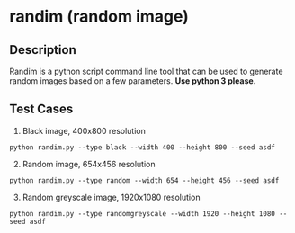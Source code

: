 # randim (random image)

## Description

Randim is a python script command line tool that can be used to generate random images based on a few parameters. **Use python 3 please.**

## Test Cases
1. Black image, 400x800 resolution

`python randim.py --type black --width 400 --height 800 --seed asdf`

2. Random image, 654x456 resolution

`python randim.py --type random --width 654 --height 456 --seed asdf`

3. Random greyscale image, 1920x1080 resolution

`python randim.py --type randomgreyscale --width 1920 --height 1080 --seed asdf`
